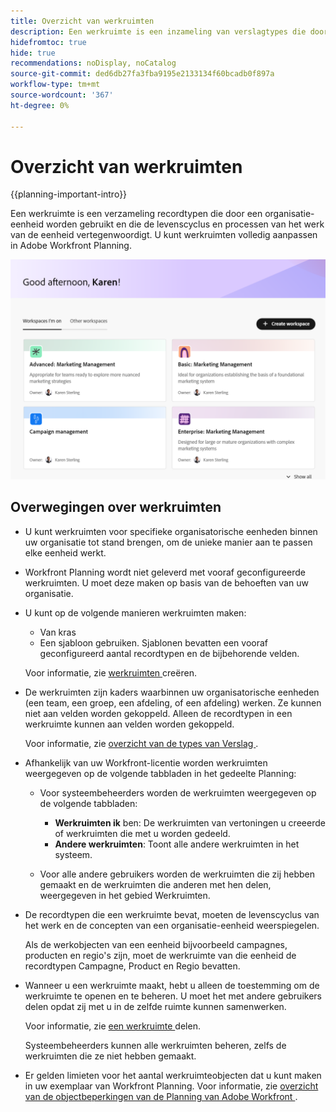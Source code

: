 ```yaml
---
title: Overzicht van werkruimten
description: Een werkruimte is een inzameling van verslagtypes die door een team worden gebruikt en vertegenwoordigt de het werklevenscyclus van het team. U kunt werkruimten in Adobe Workfront Planning volledig aanpassen aan de workflows van uw organisatie.
hidefromtoc: true
hide: true
recommendations: noDisplay, noCatalog
source-git-commit: ded6db27fa3fba9195e2133134f60bcadb0f897a
workflow-type: tm+mt
source-wordcount: '367'
ht-degree: 0%

---
```


<!--udpate the metadata with real information when making this avilable in TOC and in the left nav-->

# Overzicht van werkruimten

{{planning-important-intro}}

Een werkruimte is een verzameling recordtypen die door een organisatie-eenheid worden gebruikt en die de levenscyclus en processen van het werk van de eenheid vertegenwoordigt. U kunt werkruimten volledig aanpassen in Adobe Workfront Planning.

<!--replace shot below with new tab name for Workspaces I'm on-->

![](assets/workspaces-landing-page-admin-account.png)

## Overwegingen over werkruimten

* U kunt werkruimten voor specifieke organisatorische eenheden binnen uw organisatie tot stand brengen, om de unieke manier aan te passen elke eenheid werkt.
* Workfront Planning wordt niet geleverd met vooraf geconfigureerde werkruimten. U moet deze maken op basis van de behoeften van uw organisatie.
* U kunt op de volgende manieren werkruimten maken:

   * Van kras
   * Een sjabloon gebruiken. Sjablonen bevatten een vooraf geconfigureerd aantal recordtypen en de bijbehorende velden.

  Voor informatie, zie [ werkruimten ](/help/quicksilver/planning/architecture/create-workspaces.md) creëren.
* De werkruimten zijn kaders waarbinnen uw organisatorische eenheden (een team, een groep, een afdeling, of een afdeling) werken. Ze kunnen niet aan velden worden gekoppeld. Alleen de recordtypen in een werkruimte kunnen aan velden worden gekoppeld.

  Voor informatie, zie [ overzicht van de types van Verslag ](/help/quicksilver/planning/architecture/overview-of-record-types.md).
* Afhankelijk van uw Workfront-licentie worden werkruimten weergegeven op de volgende tabbladen in het gedeelte Planning:

   * Voor systeembeheerders worden de werkruimten weergegeven op de volgende tabbladen:

      * **Werkruimten ik** ben: De werkruimten van vertoningen u creeerde of werkruimten die met u worden gedeeld.
      * **Andere werkruimten**: Toont alle andere werkruimten in het systeem.

   * Voor alle andere gebruikers worden de werkruimten die zij hebben gemaakt en de werkruimten die anderen met hen delen, weergegeven in het gebied Werkruimten.

* De recordtypen die een werkruimte bevat, moeten de levenscyclus van het werk en de concepten van een organisatie-eenheid weerspiegelen.

  Als de werkobjecten van een eenheid bijvoorbeeld campagnes, producten en regio&#39;s zijn, moet de werkruimte van die eenheid de recordtypen Campagne, Product en Regio bevatten.
* Wanneer u een werkruimte maakt, hebt u alleen de toestemming om de werkruimte te openen en te beheren. U moet het met andere gebruikers delen opdat zij met u in de zelfde ruimte kunnen samenwerken.

  Voor informatie, zie [ een werkruimte ](/help/quicksilver/planning/access/share-workspaces.md) delen.

  Systeembeheerders kunnen alle werkruimten beheren, zelfs de werkruimten die ze niet hebben gemaakt.

<!--make this live with the GA: * There is no limit for how many workspaces you can create in your environment. However, we recommend not to have too many workspaces, as they could become hard to manage and your workflows might be too fragmented.-->

* Er gelden limieten voor het aantal werkruimteobjecten dat u kunt maken in uw exemplaar van Workfront Planning. Voor informatie, zie [ overzicht van de objectbeperkingen van de Planning van Adobe Workfront ](/help/quicksilver/planning/general/limitations-overview.md).




